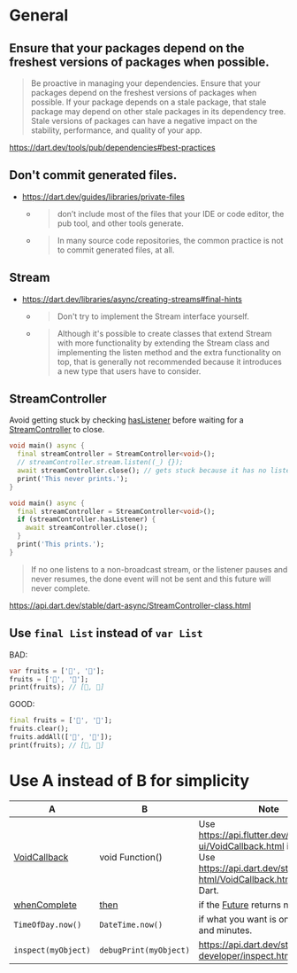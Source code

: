 # General
## Ensure that your packages depend on the freshest versions of packages when possible.
> Be proactive in managing your dependencies. Ensure that your packages depend on the freshest versions of packages when possible. If your package depends on a stale package, that stale package may depend on other stale packages in its dependency tree. Stale versions of packages can have a negative impact on the stability, performance, and quality of your app.

https://dart.dev/tools/pub/dependencies#best-practices

## Don't commit generated files.
- https://dart.dev/guides/libraries/private-files
  - > don’t include most of the files that your IDE or code editor, the pub tool, and other tools generate.
  - > In many source code repositories, the common practice is not to commit generated files, at all.

## Stream
- https://dart.dev/libraries/async/creating-streams#final-hints
  - > Don't try to implement the Stream interface yourself.
  - > Although it's possible to create classes that extend Stream with more functionality by extending the Stream class and implementing the listen method and the extra functionality on top, that is generally not recommended because it introduces a new type that users have to consider.

## StreamController
Avoid getting stuck by checking [hasListener](https://api.dart.dev/stable/dart-async/StreamController/hasListener.html) before waiting for a [StreamController](https://api.dart.dev/stable/dart-async/StreamController-class.html) to close.

```dart
void main() async {
  final streamController = StreamController<void>();
  // streamController.stream.listen((_) {});
  await streamController.close(); // gets stuck because it has no listeners.
  print('This never prints.');
}
```
```dart
void main() async {
  final streamController = StreamController<void>();
  if (streamController.hasListener) {
    await streamController.close();
  }
  print('This prints.');
}
```

> If no one listens to a non-broadcast stream, or the listener pauses and never resumes, the done event will not be sent and this future will never complete.

https://api.dart.dev/stable/dart-async/StreamController-class.html

## Use `final List` instead of `var List`
BAD:
```dart
var fruits = ['🍎', '🍊'];
fruits = ['🍏', '🍇'];
print(fruits); // [🍏, 🍇]
```

GOOD:
```dart
final fruits = ['🍎', '🍊'];
fruits.clear();
fruits.addAll(['🍏', '🍇']);
print(fruits); // [🍏, 🍇]
```

# Use A instead of B for simplicity
A|B|Note
--|--|--
[VoidCallback](https://api.dart.dev/stable/3.5.1/dart-html/VoidCallback.html)|void Function()|Use https://api.flutter.dev/flutter/dart-ui/VoidCallback.html in Flutter.<br>Use https://api.dart.dev/stable/dart-html/VoidCallback.html in pure Dart.
[whenComplete](https://api.flutter.dev/flutter/dart-async/Future/whenComplete.html)|[then](https://api.flutter.dev/flutter/dart-async/Future/then.html)|if the [Future](https://api.flutter.dev/flutter/dart-async/Future-class.html) returns nothing.
`TimeOfDay.now()`|`DateTime.now()`|if what you want is only hours and minutes.
`inspect(myObject)`|`debugPrint(myObject)`|https://api.dart.dev/stable/dart-developer/inspect.html
